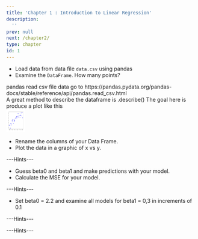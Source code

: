 ```yaml
---
title: 'Chapter 1 : Introduction to Linear Regression'
description:
  '' 
prev: null
next: /chapter2/
type: chapter
id: 1
---
```


<exercise id="1" title="Linear Regression Basics" type="slides">
    <slides source="chapter1_01_introduction"></slides>
</exercise>

<!--   
<exercise id="2" title="Getting Started">
    The goal of the following exercises are to familiarize you with the very basics 
    of linear regression concepts. More practival skills will be in the lab sessions. 
    Let's reproduce some of the plots that are shown in class.
    <choice>
        <opt text="Answer one">This is not the correct answer.</opt>
        <opt text="Answer two" correct="true">Good job!</opt>
        <opt text="Answer three">This is not correct either.</opt>
    </choice>
</exercise>
-->
<exercise id="3" title="Describe your data">

- Load data from data file `data.csv` using pandas
- Examine the `DataFrame`. How many points?

<codeblock id="01_03"> 
pandas read csv file data go to https://pandas.pydata.org/pandas-docs/stable/reference/api/pandas.read_csv.html
<br> 
A great method to describe the dataframe is .describe() 
</codeblock>

</exercise>

<exercise id="4" title="Draw x vs y">
The goal here is produce a plot like this 
<br>
<img src='ch1_fig1.png' width="50" height="60">



- Rename the columns of your Data Frame.
- Plot the data in a graphic of x vs y.

<codeblock id="01_04">---Hints---</codeblock>

</exercise>

<exercise id="5" title="Estimate the Linear Model">

- Guess beta0 and beta1 and make predictions with your model.
- Calculate the MSE for your model.

<codeblock id="01_05">---Hints---</codeblock>

</exercise>

<exercise id="6" title="Analize the MSE">

- Set beta0 = 2.2 and examine all models for beta1 = 0,3 in increments of 0.1

<codeblock id="01_06">---Hints---</codeblock>

</exercise>

<exercise id="7" title="More to Do PPP">

<codeblock id="01_07">---Hints---</codeblock>

</exercise>